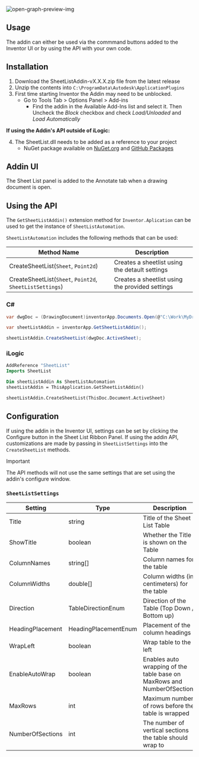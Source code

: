 ![open-graph-preview-img](https://github.com/bretleasure/SheetList/assets/30269827/bf6b8535-7365-4d27-9147-a6ed896fbdfe)

## Usage

The addin can either be used via the commmand buttons added to the Inventor UI or by using the API with your own code. 

## Installation

1. Download the SheetListAddin-vX.X.X.zip file from the latest release
2. Unzip the contents into `C:\ProgramData\Autodesk\ApplicationPlugins`
3. First time starting Inventor the Addin may need to be unblocked.
   * Go to Tools Tab > Options Panel > Add-ins
     * Find the addin in the Available Add-Ins list and select it. Then Uncheck the *Block* checkbox and check *Load/Unloaded* and *Load Automatically*

**If using the Addin's API outside of iLogic:**

4. The SheetList.dll needs to be added as a reference to your project
    * NuGet package available on [NuGet.org](https://www.nuget.org/packages/SheetList) and [GitHub Packages](https://github.com/bretleasure/SheetList/pkgs/nuget/SheetList)

## Addin UI

The Sheet List panel is added to the Annotate tab when a drawing document is open.

## Using the API

The `GetSheetListAddin()` extension method for `Inventor.Aplication` can be used to get the instance of `SheetListAutomation`.

`SheetListAutomation` includes the following methods that can be used:

| Method Name | Description |
| - | --- |
| CreateSheetList(`Sheet`, `Point2d`) | Creates a sheetlist using the detault settings |
| CreateSheetList(`Sheet`, `Point2d`, `SheetListSettings`) | Creates a sheetlist using the provided settings |

### C#
```csharp
var dwgDoc = (DrawingDocument)inventorApp.Documents.Open(@"C:\Work\MyDrawing.idw");

var sheetListAddin = inventorApp.GetSheetListAddin();

sheetListAddin.CreateSheetList(dwgDoc.ActiveSheet);
```

### iLogic
```vb
AddReference "SheetList"
Imports SheetList

Dim sheetListAddin As SheetListAutomation
sheetListAddin = ThisApplication.GetSheetListAddin()

sheetListAddin.CreateSheetList(ThisDoc.Document.ActiveSheet)
```

## Configuration

If using the addin in the Inventor UI, settings can be set by clicking the Configure button in the Sheet List Ribbon Panel. If using the addin API, customizations are made by passing in `SheetListSettings` into the `CreateSheetList` methods.


> [!IMPORTANT]
> The API methods will not use the same settings that are set using the addin's configure window.


### `SheetListSettings`

| Setting | Type | Description |
| - | --- | --- |
| Title | string | Title of the Sheet List Table |
| ShowTitle | boolean | Whether the Title is shown on the Table |
| ColumnNames | string[] | Column names for the table |
| ColumnWidths | double[] | Column widths (in centimeters) for the table |
| Direction | TableDirectionEnum | Direction of the Table (Top Down / Bottom up) |
| HeadingPlacement | HeadingPlacementEnum | Placement of the column headings |
| WrapLeft | boolean | Wrap table to the left |
| EnableAutoWrap | boolean | Enables auto wrapping of the table base on MaxRows and NumberOfSections |
| MaxRows | int | Maximum number of rows before the table is wrapped |
| NumberOfSections | int | The number of vertical sections the table should wrap to |
